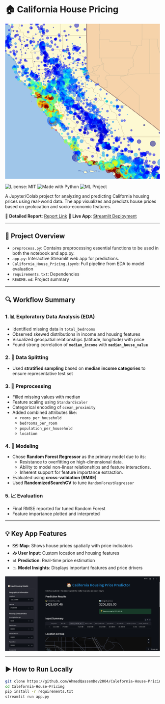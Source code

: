 # 🏠 California House Pricing

<p align="center">
  <img src="images/header.png" alt="California Housing Map" width="600">
</p>

![License: MIT](https://img.shields.io/badge/License-MIT-yellow.svg)
![Made with Python](https://img.shields.io/badge/Made%20with-Python-blue.svg)
![ML Project](https://img.shields.io/badge/Project-ML-green.svg)

A Jupyter/Colab project for analyzing and predicting California housing prices using real-world data. The app visualizes and predicts house prices based on geolocation and socio-economic features.

🔗 **Detailed Report**: [Report Link](https://www.notion.so/California-Housing-Price-Prediction-Report-244428aa03ca80dabfccd353382f3251)
🔗 **Live App**: [Streamlit Deployment](https://california-housing-pricing.streamlit.app/)

---

## 📁 Project Overview

* `preprocess.py`: Contains preprocessing essential functions to be used in both the notebook and app.py.
* `app.py`: Interactive Streamlit web app for predictions.
* `California_House_Pricing.ipynb`: Full pipeline from EDA to model evaluation
* `requirements.txt`: Dependencies
* `README.md`: Project summary

---

## 🔍 Workflow Summary

### 1. 📊 Exploratory Data Analysis (EDA)

* Identified missing data in `total_bedrooms`
* Observed skewed distributions in income and housing features
* Visualized geospatial relationships (latitude, longitude) with price
* Found strong correlation of **`median_income`** with **`median_house_value`**

### 2. 🧪 Data Splitting

* Used **stratified sampling** based on **median income categories** to ensure representative test set

### 3. 🧹 Preprocessing

* Filled missing values with median
* Feature scaling using `StandardScaler`
* Categorical encoding of `ocean_proximity`
* Added combined attributes like:
  * `rooms_per_household`
  * `bedrooms_per_room`
  * `population_per_household`
  * `location`

### 4. 🤖 Modeling
* Chose **Random Forest Regressor** as the primary model due to its:
    - Resistance to overfitting on high-dimensional data.
    - Ability to model non-linear relationships and feature interactions.
    - Inherent support for feature importance extraction.
* Evaluated using **cross-validation (RMSE)**
* Used **RandomizedSearchCV** to tune `RandomForestRegressor`

### 5. 📈 Evaluation

* Final RMSE reported for tuned Random Forest
* Feature importance plotted and interpreted

---

## 💡 Key App Features

* 🗺️ **Map**: Shows house prices spatially with price indicators
* 📥 **User Input**: Custom location and housing features
* 📊 **Prediction**: Real-time price estimation
* 📉 **Model Insights**: Displays important features and price drivers
<p align="center">
  <img src="images/streamlit_app.png" alt="California Housing Map" width="600">
</p>

---

## ▶️ How to Run Locally

```bash
git clone https://github.com/AhmedQassemDev2004/Calefornia-House-Pricing.git
cd Calefornia-House-Pricing
pip install -r requirements.txt
streamlit run app.py
```